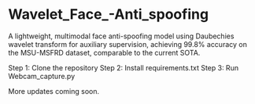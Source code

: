 # Wavelet_Face_-Anti_spoofing
A lightweight, multimodal face anti-spoofing model using Daubechies wavelet transform for auxiliary supervision, achieving 99.8% accuracy on the MSU-MSFRD dataset, comparable to the current SOTA.

 Step 1: Clone the repository
 Step 2: Install requirements.txt
 Step 3: Run Webcam_capture.py 
 
 More updates coming soon.
